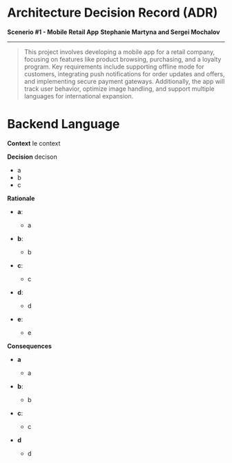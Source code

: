 # Architecture Decision Record (ADR)
**Scenerio #1 - Mobile Retail App**
**Stephanie Martyna and Sergei Mochalov**
___
> This project involves developing a mobile app for a retail company, focusing on features like product browsing, purchasing, and a loyalty program. Key requirements include supporting offline mode for customers, integrating push notifications for order updates and offers, and implementing secure payment gateways. Additionally, the app will track user behavior, optimize image handling, and support multiple languages for international expansion.

# Backend Language

**Context**
le context

**Decision**
decison
- a
- b
- c


**Rationale**

- **a**:
   - a

- **b**:
   -  b

- **c**:
   - c

- **d**:
   - d

- **e**:
   - e

**Consequences**

- **a**
   - a

- **b**: 
   - b

- **c**: 
   - c

- **d**
   - d
